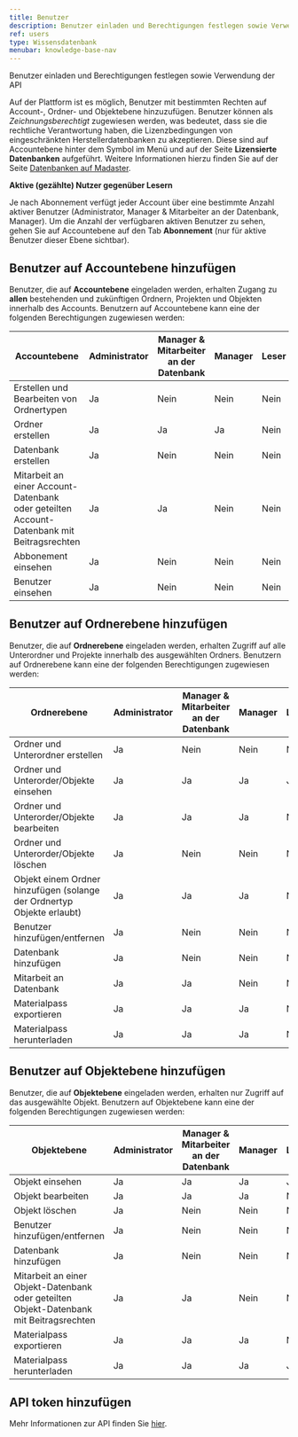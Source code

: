 ```yaml
---
title: Benutzer
description: Benutzer einladen und Berechtigungen festlegen sowie Verwendung der API
ref: users
type: Wissensdatenbank
menubar: knowledge-base-nav
---
```


Benutzer einladen und Berechtigungen festlegen sowie Verwendung der API

Auf der Plattform ist es möglich, Benutzer mit bestimmten Rechten auf Account-, Ordner- und Objektebene hinzuzufügen.
Benutzer können als *Zeichnungsberechtigt* zugewiesen werden, was bedeutet, dass sie die rechtliche Verantwortung haben, die Lizenzbedingungen von eingeschränkten Herstellerdatenbanken zu akzeptieren. Diese sind auf Accountebene hinter dem Symbol <iconify-icon inline icon='mdi-dots-vertical'/> im Menü und auf der Seite **Lizensierte Datenbanken** aufgeführt.
Weitere Informationen hierzu finden Sie auf der Seite <a href="/de/de/knowledge-base/databases.html" target="_blank">Datenbanken auf Madaster</a>.

**Aktive (gezählte) Nutzer gegenüber Lesern**

Je nach Abonnement verfügt jeder Account über eine bestimmte Anzahl aktiver Benutzer (Administrator, Manager & Mitarbeiter an der Datenbank, Manager). Um die Anzahl der verfügbaren aktiven Benutzer zu sehen, gehen Sie auf Accountebene <iconify-icon inline icon='mdi-briefcase-variant'/> auf den Tab **Abonnement** (nur für aktive Benutzer dieser Ebene sichtbar).

## Benutzer auf Accountebene hinzufügen

Benutzer, die auf **Accountebene** <iconify-icon inline icon='mdi-briefcase-variant'/> eingeladen werden, erhalten Zugang zu **allen** bestehenden und zukünftigen Ordnern, Projekten und Objekten innerhalb des Accounts. Benutzern auf Accountebene kann eine der folgenden Berechtigungen zugewiesen werden:

|Accountebene|Administrator|Manager & Mitarbeiter an der Datenbank|Manager|Leser|Kontakt Rechnungsstellung|
|-|-|-|-|-|-|
|Erstellen und Bearbeiten von Ordnertypen| Ja| Nein| Nein| Nein| Nein|
|Ordner erstellen| Ja| Ja| Ja| Nein| Nein|
|Datenbank erstellen| Ja| Nein| Nein| Nein| Nein|
|Mitarbeit an einer Account-Datenbank oder geteilten Account-Datenbank mit Beitragsrechten| Ja| Ja| Nein| Nein| Nein|
|Abbonement einsehen| Ja| Nein| Nein| Nein| Nein|
|Benutzer einsehen| Ja| Nein| Nein| Nein| Nein|


## Benutzer auf Ordnerebene hinzufügen

Benutzer, die auf **Ordnerebene** <iconify-icon inline icon='mdi-folder-account'/> eingeladen werden, erhalten Zugriff auf alle Unterordner und Projekte innerhalb des ausgewählten Ordners. Benutzern auf Ordnerebene kann eine der folgenden Berechtigungen zugewiesen werden:

|Ordnerebene|Administrator|Manager & Mitarbeiter an der Datenbank|Manager|Leser|Kontakt Rechnungsstellung|
|-|-|-|-|-|-|
|Ordner und Unterordner erstellen|Ja| Nein| Nein| Nein| Nein|
|Ordner und Unterorder/Objekte einsehen| Ja| Ja| Ja| Ja| Ja|
|Ordner und Unterorder/Objekte bearbeiten| Ja| Ja| Ja| Nein| Nein|
|Ordner und Unterorder/Objekte löschen| Ja| Nein| Nein| Nein| Nein|
|Objekt einem Ordner hinzufügen (solange der Ordnertyp Objekte erlaubt)| Ja| Ja| Ja| Nein| Nein|
|Benutzer hinzufügen/entfernen| Ja| Nein| Nein| Nein| Nein |
|Datenbank hinzufügen| Ja| Nein| Nein| Nein| Nein|
|Mitarbeit an Datenbank| Ja| Ja| Nein| Nein| Nein|
|Materialpass exportieren| Ja| Ja| Ja| Nein| Nein|
|Materialpass herunterladen| Ja| Ja| Ja| Nein| Nein|

## Benutzer auf Objektebene hinzufügen

Benutzer, die auf **Objektebene** <iconify-icon inline icon='mdi-office-building'/> eingeladen werden, erhalten nur Zugriff auf das ausgewählte Objekt. Benutzern auf Objektebene kann eine der folgenden Berechtigungen zugewiesen werden:

|Objektebene|Administrator|Manager & Mitarbeiter an der Datenbank|Manager|Leser|Kontakt Rechnungsstellung|
|-|-|-|-|-|-|
|Objekt einsehen| Ja| Ja| Ja| Ja| Ja|
|Objekt bearbeiten| Ja| Ja| Ja| Nein| Nein|
|Objekt löschen| Ja| Nein| Nein| Nein| Nein|
|Benutzer hinzufügen/entfernen| Ja| Nein| Nein| Nein| Nein|
|Datenbank hinzufügen| Ja| Nein| Nein| Nein| Nein|
|Mitarbeit an einer Objekt-Datenbank oder geteilten Objekt-Datenbank mit Beitragsrechten| Ja| Ja| Nein| Nein| Nein|
|Materialpass exportieren| Ja| Ja| Ja| Nein| Nein|
|Materialpass herunterladen| Ja| Ja| Ja| Ja| Ja|

## API token hinzufügen

Mehr Informationen zur API finden Sie <a href="../api/" target="_blank">hier</a>.
